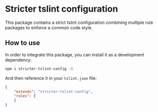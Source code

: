 # Stricter tslint configuration

This package contains a strict tslint configuration combining multiple rule packages to enforce a common code style.

## How to use

In order to integrate this package, you can install it as a development dependency:

```bash
npm i stricter-tslint-config -D
```

And then reference it in your `tslint.json` file:

```json
{
    "extends": "stricter-tslint-config",
    "rules": {
    }
}
```